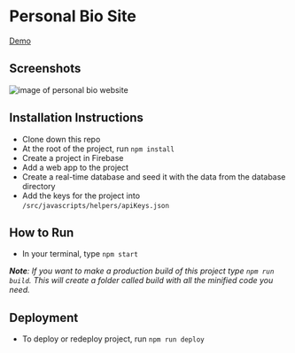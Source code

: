 # Personal Bio Site
[Demo](https://personal-bio-site-ccec6.firebaseapp.com/)

## Screenshots
![image of personal bio website](https://raw.githubusercontent.com/bobbybaxter/personal-bio-site/master/src/assets/images/personal-bio-site-screenshot.png)

## Installation Instructions  
* Clone down this repo  
* At the root of the project, run `npm install`  
* Create a project in Firebase  
* Add a web app to the project
* Create a real-time database and seed it with the data from the database directory  
* Add the keys for the project into `/src/javascripts/helpers/apiKeys.json`

## How to Run
- In your terminal, type `npm start`

***Note**: If you want to make a production build of this project type `npm run build`.  This will create a folder called build with all the minified code you need.*

## Deployment  
* To deploy or redeploy project, run `npm run deploy`
